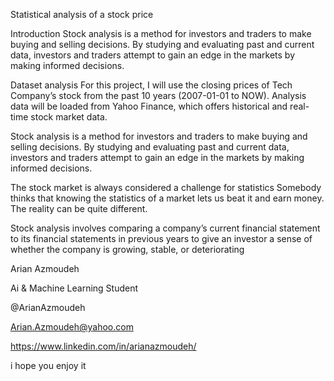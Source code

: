 Statistical analysis of a stock price


Introduction
Stock analysis is a method for investors and traders to make buying and selling decisions. By studying and evaluating past and current data, investors and traders attempt to gain an edge in the markets by making informed decisions.


Dataset analysis
For this project, I will use the closing prices of Tech Company’s stock from the past 10 years (2007-01-01 to NOW). Analysis data will be loaded from Yahoo Finance, which offers historical and real-time stock market data.


Stock analysis is a method for investors and traders to make buying and selling decisions.
By studying and evaluating past and current data, investors and traders attempt to gain an edge in the markets by making informed decisions.


The stock market is always considered a challenge for statistics
Somebody thinks that knowing the statistics of a market lets us beat it and earn money. The reality can be quite different.


Stock analysis involves comparing a company’s current financial statement to its financial statements in previous years to give an investor a sense of whether the company is growing, stable, or deteriorating


Arian Azmoudeh


Ai & Machine Learning Student


@ArianAzmoudeh


Arian.Azmoudeh@yahoo.com


https://www.linkedin.com/in/arianazmoudeh/


i hope you enjoy it

